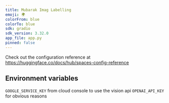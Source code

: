 ```yaml
---
title: Mubarak Imag Labelling
emoji: 🌍
colorFrom: blue
colorTo: blue
sdk: gradio
sdk_version: 3.32.0
app_file: app.py
pinned: false
---
```


Check out the configuration reference at https://huggingface.co/docs/hub/spaces-config-reference


## Environment variables

`GOOGLE_SERVICE_KEY` from cloud console to use the vision api
`OPENAI_API_KEY` for obvious reasons